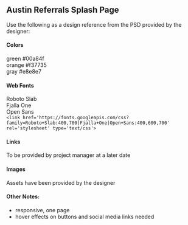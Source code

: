 ## Austin Referrals Splash Page

Use the following as a design reference from the PSD provided by the designer:

#### Colors
green #00a84f  
orange #f37735  
gray #e8e8e7


#### Web Fonts
Roboto Slab  
Fjalla One  
Open Sans  
`<link href='https://fonts.googleapis.com/css?family=Roboto+Slab:400,700|Fjalla+One|Open+Sans:400,600,700' rel='stylesheet' type='text/css'>`

#### Links
To be provided by project manager at a later date

#### Images
Assets have been provided by the designer

#### Other Notes:
- responsive, one page
- hover effects on buttons and social media links needed
